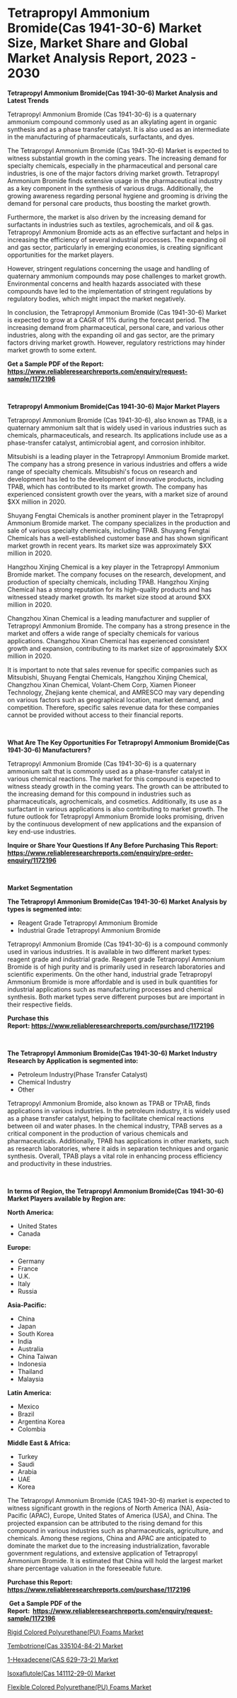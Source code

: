 <p><h1>Tetrapropyl Ammonium Bromide(Cas 1941-30-6) Market Size, Market Share and Global Market Analysis Report, 2023 - 2030</h1></p><p><strong>Tetrapropyl Ammonium Bromide(Cas 1941-30-6) Market Analysis and Latest Trends</strong></p>
<p><p>Tetrapropyl Ammonium Bromide (Cas 1941-30-6) is a quaternary ammonium compound commonly used as an alkylating agent in organic synthesis and as a phase transfer catalyst. It is also used as an intermediate in the manufacturing of pharmaceuticals, surfactants, and dyes.</p><p>The Tetrapropyl Ammonium Bromide (Cas 1941-30-6) Market is expected to witness substantial growth in the coming years. The increasing demand for specialty chemicals, especially in the pharmaceutical and personal care industries, is one of the major factors driving market growth. Tetrapropyl Ammonium Bromide finds extensive usage in the pharmaceutical industry as a key component in the synthesis of various drugs. Additionally, the growing awareness regarding personal hygiene and grooming is driving the demand for personal care products, thus boosting the market growth.</p><p>Furthermore, the market is also driven by the increasing demand for surfactants in industries such as textiles, agrochemicals, and oil & gas. Tetrapropyl Ammonium Bromide acts as an effective surfactant and helps in increasing the efficiency of several industrial processes. The expanding oil and gas sector, particularly in emerging economies, is creating significant opportunities for the market players.</p><p>However, stringent regulations concerning the usage and handling of quaternary ammonium compounds may pose challenges to market growth. Environmental concerns and health hazards associated with these compounds have led to the implementation of stringent regulations by regulatory bodies, which might impact the market negatively.</p><p>In conclusion, the Tetrapropyl Ammonium Bromide (Cas 1941-30-6) Market is expected to grow at a CAGR of 11% during the forecast period. The increasing demand from pharmaceutical, personal care, and various other industries, along with the expanding oil and gas sector, are the primary factors driving market growth. However, regulatory restrictions may hinder market growth to some extent.</p></p>
<p><strong>Get a Sample PDF of the Report:&nbsp; <a href="https://www.reliableresearchreports.com/enquiry/request-sample/1172196">https://www.reliableresearchreports.com/enquiry/request-sample/1172196</a></strong></p>
<p>&nbsp;</p>
<p><strong>Tetrapropyl Ammonium Bromide(Cas 1941-30-6) Major Market Players</strong></p>
<p><p>Tetrapropyl Ammonium Bromide (Cas 1941-30-6), also known as TPAB, is a quaternary ammonium salt that is widely used in various industries such as chemicals, pharmaceuticals, and research. Its applications include use as a phase-transfer catalyst, antimicrobial agent, and corrosion inhibitor.</p><p>Mitsubishi is a leading player in the Tetrapropyl Ammonium Bromide market. The company has a strong presence in various industries and offers a wide range of specialty chemicals. Mitsubishi's focus on research and development has led to the development of innovative products, including TPAB, which has contributed to its market growth. The company has experienced consistent growth over the years, with a market size of around $XX million in 2020.</p><p>Shuyang Fengtai Chemicals is another prominent player in the Tetrapropyl Ammonium Bromide market. The company specializes in the production and sale of various specialty chemicals, including TPAB. Shuyang Fengtai Chemicals has a well-established customer base and has shown significant market growth in recent years. Its market size was approximately $XX million in 2020.</p><p>Hangzhou Xinjing Chemical is a key player in the Tetrapropyl Ammonium Bromide market. The company focuses on the research, development, and production of specialty chemicals, including TPAB. Hangzhou Xinjing Chemical has a strong reputation for its high-quality products and has witnessed steady market growth. Its market size stood at around $XX million in 2020.</p><p>Changzhou Xinan Chemical is a leading manufacturer and supplier of Tetrapropyl Ammonium Bromide. The company has a strong presence in the market and offers a wide range of specialty chemicals for various applications. Changzhou Xinan Chemical has experienced consistent growth and expansion, contributing to its market size of approximately $XX million in 2020.</p><p>It is important to note that sales revenue for specific companies such as Mitsubishi, Shuyang Fengtai Chemicals, Hangzhou Xinjing Chemical, Changzhou Xinan Chemical, Volant-Chem Corp, Xiamen Pioneer Technology, Zhejiang kente chemical, and AMRESCO may vary depending on various factors such as geographical location, market demand, and competition. Therefore, specific sales revenue data for these companies cannot be provided without access to their financial reports.</p></p>
<p>&nbsp;</p>
<p><strong>What Are The Key Opportunities For Tetrapropyl Ammonium Bromide(Cas 1941-30-6) Manufacturers?</strong></p>
<p><p>Tetrapropyl Ammonium Bromide (Cas 1941-30-6) is a quaternary ammonium salt that is commonly used as a phase-transfer catalyst in various chemical reactions. The market for this compound is expected to witness steady growth in the coming years. The growth can be attributed to the increasing demand for this compound in industries such as pharmaceuticals, agrochemicals, and cosmetics. Additionally, its use as a surfactant in various applications is also contributing to market growth. The future outlook for Tetrapropyl Ammonium Bromide looks promising, driven by the continuous development of new applications and the expansion of key end-use industries.</p></p>
<p><strong>Inquire or Share Your Questions If Any Before Purchasing This Report: <a href="https://www.reliableresearchreports.com/enquiry/pre-order-enquiry/1172196">https://www.reliableresearchreports.com/enquiry/pre-order-enquiry/1172196</a></strong></p>
<p>&nbsp;</p>
<p><strong>Market Segmentation</strong></p>
<p><strong>The Tetrapropyl Ammonium Bromide(Cas 1941-30-6) Market Analysis by types is segmented into:</strong></p>
<p><ul><li>Reagent Grade Tetrapropyl Ammonium Bromide</li><li>Industrial Grade Tetrapropyl Ammonium Bromide</li></ul></p>
<p><p>Tetrapropyl Ammonium Bromide (Cas 1941-30-6) is a compound commonly used in various industries. It is available in two different market types: reagent grade and industrial grade. Reagent grade Tetrapropyl Ammonium Bromide is of high purity and is primarily used in research laboratories and scientific experiments. On the other hand, industrial grade Tetrapropyl Ammonium Bromide is more affordable and is used in bulk quantities for industrial applications such as manufacturing processes and chemical synthesis. Both market types serve different purposes but are important in their respective fields.</p></p>
<p><strong>Purchase this Report:&nbsp;<a href="https://www.reliableresearchreports.com/purchase/1172196">https://www.reliableresearchreports.com/purchase/1172196</a></strong></p>
<p>&nbsp;</p>
<p><strong>The Tetrapropyl Ammonium Bromide(Cas 1941-30-6) Market Industry Research by Application is segmented into:</strong></p>
<p><ul><li>Petroleum Industry(Phase Transfer Catalyst)</li><li>Chemical Industry</li><li>Other</li></ul></p>
<p><p>Tetrapropyl Ammonium Bromide, also known as TPAB or TPrAB, finds applications in various industries. In the petroleum industry, it is widely used as a phase transfer catalyst, helping to facilitate chemical reactions between oil and water phases. In the chemical industry, TPAB serves as a critical component in the production of various chemicals and pharmaceuticals. Additionally, TPAB has applications in other markets, such as research laboratories, where it aids in separation techniques and organic synthesis. Overall, TPAB plays a vital role in enhancing process efficiency and productivity in these industries.</p></p>
<p>&nbsp;</p>
<p><strong>In terms of Region, the Tetrapropyl Ammonium Bromide(Cas 1941-30-6) Market Players available by Region are:</strong></p>
<p>
    <p> <strong> North America: </strong>
        <ul>
            <li>United States</li>
            <li>Canada</li>
        </ul>
        </p> 
    <p> <strong> Europe: </strong>
        <ul>
            <li>Germany</li>
            <li>France</li>
            <li>U.K.</li>
            <li>Italy</li>
            <li>Russia</li>
        </ul>
        </p> 
    <p> <strong> Asia-Pacific: </strong>
        <ul>
            <li>China</li>
            <li>Japan</li>
            <li>South Korea</li>
            <li>India</li>
            <li>Australia</li>
            <li>China Taiwan</li>
            <li>Indonesia</li>
            <li>Thailand</li>
            <li>Malaysia</li>
        </ul>
        </p> 
    <p> <strong> Latin America: </strong>
        <ul>
            <li>Mexico</li>
            <li>Brazil</li>
            <li>Argentina Korea</li>
            <li>Colombia</li>
        </ul>
        </p> 
    <p> <strong> Middle East & Africa: </strong>
        <ul>
            <li>Turkey</li>
            <li>Saudi</li>
            <li>Arabia</li>
            <li>UAE</li>
            <li>Korea</li>
        </ul>
    </p>
    </p>
<p><p>The Tetrapropyl Ammonium Bromide (CAS 1941-30-6) market is expected to witness significant growth in the regions of North America (NA), Asia-Pacific (APAC), Europe, United States of America (USA), and China. The projected expansion can be attributed to the rising demand for this compound in various industries such as pharmaceuticals, agriculture, and chemicals. Among these regions, China and APAC are anticipated to dominate the market due to the increasing industrialization, favorable government regulations, and extensive application of Tetrapropyl Ammonium Bromide. It is estimated that China will hold the largest market share percentage valuation in the foreseeable future.</p></p>
<p><strong>Purchase this Report: <a href="https://www.reliableresearchreports.com/purchase/1172196">https://www.reliableresearchreports.com/purchase/1172196</a></strong></p>
<p>&nbsp;<strong>Get a Sample PDF of the Report:&nbsp;&nbsp;<a href="https://www.reliableresearchreports.com/enquiry/request-sample/1172196">https://www.reliableresearchreports.com/enquiry/request-sample/1172196</a></strong></p>
<p><strong></strong></p>
<p><p><a href="https://github.com/aasishrp01/Market-Research-Report-List-1/blob/main/rigid-colored-polyurethanepu-foams-market.md">Rigid Colored Polyurethane(PU) Foams Market</a></p><p><a href="https://github.com/aashishrp/Market-Research-Report-List-1/blob/main/tembotrionecas-335104-84-2-market.md">Tembotrione(Cas 335104-84-2) Market</a></p><p><a href="https://github.com/rahu1505/Market-Research-Report-List-1/blob/main/1-hexadecenecas-629-73-2-market.md">1-Hexadecene(CAS 629-73-2) Market</a></p><p><a href="https://github.com/rahu1506/Market-Research-Report-List-1/blob/main/isoxaflutolecas-141112-29-0-market.md">Isoxaflutole(Cas 141112-29-0) Market</a></p><p><a href="https://github.com/aashishrp02/Market-Research-Report-List-1/blob/main/flexible-colored-polyurethanepu-foams-market.md">Flexible Colored Polyurethane(PU) Foams Market</a></p></p>